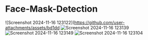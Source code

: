 # Face-Mask-Detection

![Screenshot 2024-11-16 123122](https://github.com/user-attachments/assets/bd1dd
![Screenshot 2024-11-16 123139](https://github.com/user-attachments/assets/999af581-5b14-4f38-8011-c51ac60e8b5e)
![Screenshot 2024-11-16 123149](https://github.com/user-attachments/assets/bd49ad98-a6c3-4f22-90d5-d5c7a5ab4694)
![Screenshot 2024-11-16 123104](https://github.com/user-attachments/assets/5894b1f1-6628-45f6-8131-439f0d7f4e37)
